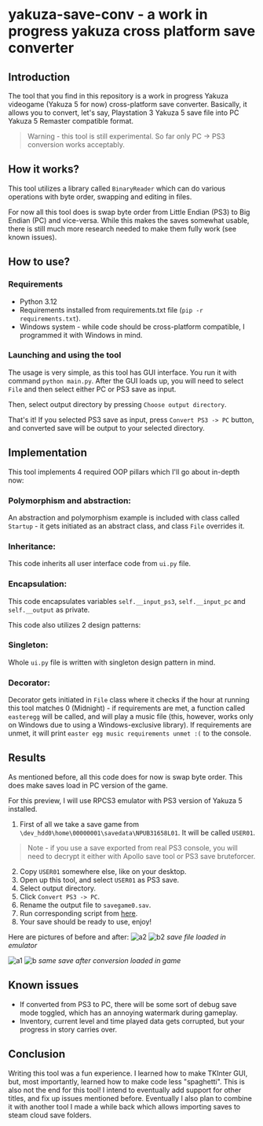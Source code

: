 # yakuza-save-conv - a work in progress yakuza cross platform save converter

## Introduction
The tool that you find in this repository is a work in progress Yakuza videogame (Yakuza 5 for now) cross-platform save converter. Basically, it allows you to convert, let's say, Playstation 3 Yakuza 5 save file into PC Yakuza 5 Remaster compatible format. 

> Warning - this tool is still experimental. So far only PC -> PS3 conversion works acceptably.

## How it works?
This tool utilizes a library called `BinaryReader` which can do various operations with byte order, swapping and editing in files. 

For now all this tool does is swap byte order from Little Endian (PS3) to Big Endian (PC) and vice-versa. While this makes the saves somewhat usable, there is still much more research needed to make them fully work (see known issues).

## How to use?
### Requirements
* Python 3.12
* Requirements installed from requirements.txt file (`pip -r requirements.txt`).
* Windows system - while code should be cross-platform compatible, I programmed it with Windows in mind.

### Launching and using the tool
The usage is very simple, as this tool has GUI interface.  You run it with command `python main.py`. After the GUI loads up, you will need to select `File` and then select either PC or PS3 save as input. 

Then, select output directory by pressing `Choose output directory`.

That's it! If you selected PS3 save as input, press `Convert PS3 -> PC` button, and converted save will be output to your selected directory.
## Implementation
This tool implements 4 required OOP pillars which I'll go about in-depth now:

### Polymorphism and abstraction:
An abstraction and polymorphism example is included with class called `Startup` - it gets initiated as an abstract class, and class `File` overrides it. 
### Inheritance:
This code inherits all user interface code from `ui.py` file.
### Encapsulation:
This code encapsulates variables `self.__input_ps3`, `self.__input_pc` and `self.__output` as private.

This code also utilizes 2 design patterns: 
### Singleton:
Whole `ui.py` file is written with singleton design pattern in mind.
### Decorator:
Decorator gets initiated in `File` class where it checks if the hour at running this tool matches 0 (Midnight) - if requirements are met, a function called `easteregg` will be called, and will play a music file (this, however, works only on Windows due to using a Windows-exclusive library). If requirements are unmet, it will print `easter egg music requirements unmet :(` to the console.

## Results
As mentioned before, all this code does for now is swap byte order. This does make saves load in PC version of the game.

For this preview, I will use RPCS3 emulator with PS3 version of Yakuza 5 installed.

1. First of all we take a save game from `\dev_hdd0\home\00000001\savedata\NPUB31658L01`. It will be called `USER01`.
>Note - if you use a save exported from real PS3 console, you will need to decrypt it either with Apollo save tool or PS3 save bruteforcer.
2. Copy `USER01` somewhere else, like on your desktop.
3. Open up this tool, and select `USER01` as PS3 save. 
4. Select output directory.
5. Click `Convert PS3 -> PC`.
6. Rename the output file to `savegame0.sav`.
7. Run corresponding script from [here](https://github.com/dzastsed/yakuzer-remotecache.vdf-maker/tree/main).
8. Your save should be ready to use, enjoy!

Here are pictures of before and after:
![a2](https://github.com/dzastsed/yakuza-save-conv/assets/63074962/0e91e2d6-fe8a-4f4c-961e-968a4f4b8941)
![b2](https://github.com/dzastsed/yakuza-save-conv/assets/63074962/a4d2a684-6f2e-4b4f-869a-ef3e48d29739)
*save file loaded in emulator*


![a1](https://github.com/dzastsed/yakuza-save-conv/assets/63074962/1692daf3-a534-4a70-91c7-208d16bb812a)
![b](https://github.com/dzastsed/yakuza-save-conv/assets/63074962/3126af45-4896-424d-a81b-fe99ec211cbb)
*same save after conversion loaded in game*


## Known issues
* If converted from PS3 to PC, there will be some sort of debug save mode toggled, which has an annoying watermark during gameplay.
* Inventory, current level and time played data gets corrupted, but your progress in story carries over.

## Conclusion
Writing this tool was a fun experience. I learned how to make TKInter GUI,  but, most importantly, learned how to make code less "spaghetti". This is also not the end for this tool! I intend to eventually add support for other titles, and fix up issues mentioned before. Eventually I also plan to combine it with another tool I made a while back which allows importing saves to steam cloud save folders.

